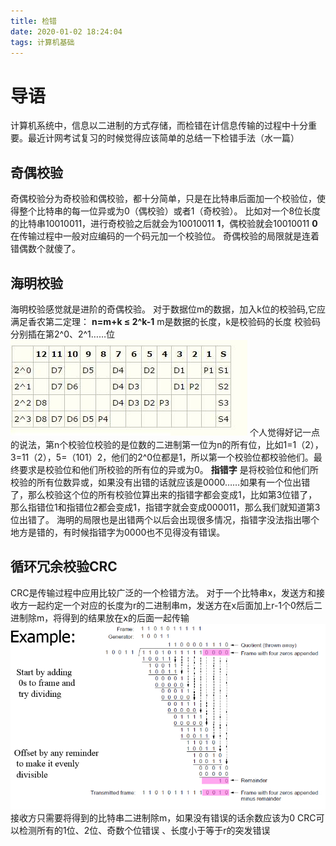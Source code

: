 ```yaml
---
title: 检错
date: 2020-01-02 18:24:04
tags: 计算机基础
---
```


# 导语
计算机系统中，信息以二进制的方式存储，而检错在计信息传输的过程中十分重要。最近计网考试复习的时候觉得应该简单的总结一下检错手法（水一篇）
<!-- more -->
## 奇偶校验
奇偶校验分为奇校验和偶校验，都十分简单，只是在比特串后面加一个校验位，使得整个比特串的每一位异或为0（偶校验）或者1（奇校验）。
比如对一个8位长度的比特串10010011，进行奇校验之后就会为10010011 **1**，偶校验就会10010011 **0**
在传输过程中一般对应编码的一个码元加一个校验位。
奇偶校验的局限就是连着错偶数个就傻了。

## 海明校验
海明校验感觉就是进阶的奇偶校验。
对于数据位m的数据，加入k位的校验码,它应满足香农第二定理： **n=m+k ≤ 2^k-1**
m是数据的长度，k是校验码的长度
校验码分别插在第2^0、2^1……位
![](2020~01~02~检错/u%3D4037051707%2C4151905798%26fm%3D173%26s%3DEF4AA1578FC0494348DD90CE00005070%26w%3D379%26h%3D153%26img.JPEG)
个人觉得好记一点的说法，第n个校验位校验的是位数的二进制第一位为n的所有位，比如1=1（2），3=11（2），5=（101）2，他们的2^0位都是1，所以第一个校验位都校验他们。最终要求是校验位和他们所校验的所有位的异或为0。
**指错字** 是将校验位和他们所校验的所有位数异或，如果没有出错的话就应该是0000……如果有一个位出错了，那么校验这个位的所有校验位算出来的指错字都会变成1，比如第3位错了，那么指错位1和指错位2都会变成1，指错字就会变成000011，那么我们就知道第3位出错了。
海明的局限也是出错两个以后会出现很多情况，指错字没法指出哪个地方是错的，有时候指错字为0000也不见得没有错误。

## 循环冗余校验CRC
CRC是传输过程中应用比较广泛的一个检错方法。
对于一个比特串x，发送方和接收方一起约定一个对应的长度为r的二进制串m，发送方在x后面加上r-1个0然后二进制除m，将得到的结果放在x的后面一起传输
![](2020~01~02~检错/1.png)
接收方只需要将得到的比特串二进制除m，如果没有错误的话余数应该为0
CRC可以检测所有的1位、2位、奇数个位错误 、长度小于等于r的突发错误